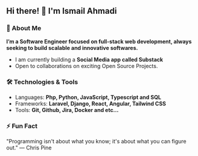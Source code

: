 ## Hi there! 👋 I'm Ismail Ahmadi  

### 🚀 About Me

**I’m a Software Engineer focused on full-stack web development, always seeking to build scalable and innovative softwares.**
- I am currently building a **Social Media app called Substack**
- Open to collaborations on exciting Open Source Projects.

### 🛠️ Technologies & Tools

- Languages: **Php, Python, JavaScript, Typescript and SQL**
- Frameworks: **Laravel, Django, React, Angular, Tailwind CSS**
- Tools: **Git, Github, Jira, Docker and etc...**  

### ⚡ Fun Fact
"Programming isn't about what you know; it's about what you can figure out." — Chris Pine
